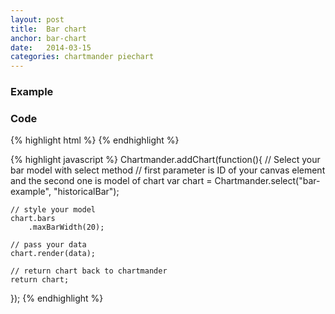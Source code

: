 ```yaml
---
layout: post
title:  Bar chart
anchor: bar-chart
date:   2014-03-15
categories: chartmander piechart
---
```


### Example
<canvas id="bar-example" width="700" height="300"></canvas>

### Code
{% highlight html %}
<canvas id="bar-example" width="700" height="300"></canvas>
{% endhighlight %}

{% highlight javascript %}
Chartmander.addChart(function(){
	// Select your bar model with select method
	// first parameter is ID of your canvas element and the second one is model of chart
	var chart = Chartmander.select("bar-example", "historicalBar");

	// style your model
	chart.bars
		.maxBarWidth(20);

	// pass your data
	chart.render(data);
	
	// return chart back to chartmander
	return chart;
});
{% endhighlight %}
